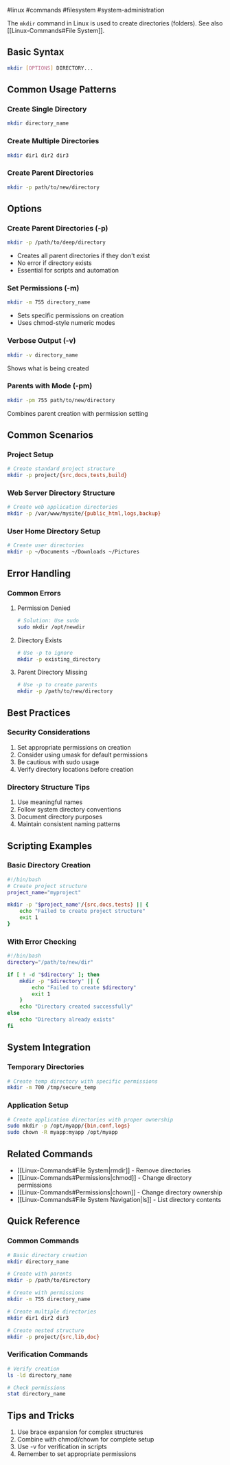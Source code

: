 #linux #commands #filesystem #system-administration

The `mkdir` command in Linux is used to create directories (folders). See also [[Linux-Commands#File System]].

## Basic Syntax
```bash
mkdir [OPTIONS] DIRECTORY...
```

## Common Usage Patterns

### Create Single Directory
```bash
mkdir directory_name
```

### Create Multiple Directories
```bash
mkdir dir1 dir2 dir3
```

### Create Parent Directories
```bash
mkdir -p path/to/new/directory
```

## Options

### Create Parent Directories (-p)
```bash
mkdir -p /path/to/deep/directory
```
- Creates all parent directories if they don't exist
- No error if directory exists
- Essential for scripts and automation

### Set Permissions (-m)
```bash
mkdir -m 755 directory_name
```
- Sets specific permissions on creation
- Uses chmod-style numeric modes

### Verbose Output (-v)
```bash
mkdir -v directory_name
```
Shows what is being created

### Parents with Mode (-pm)
```bash
mkdir -pm 755 path/to/new/directory
```
Combines parent creation with permission setting

## Common Scenarios

### Project Setup
```bash
# Create standard project structure
mkdir -p project/{src,docs,tests,build}
```

### Web Server Directory Structure
```bash
# Create web application directories
mkdir -p /var/www/mysite/{public_html,logs,backup}
```

### User Home Directory Setup
```bash
# Create user directories
mkdir -p ~/Documents ~/Downloads ~/Pictures
```

## Error Handling

### Common Errors
1. Permission Denied
   ```bash
   # Solution: Use sudo
   sudo mkdir /opt/newdir
   ```

2. Directory Exists
   ```bash
   # Use -p to ignore
   mkdir -p existing_directory
   ```

3. Parent Directory Missing
   ```bash
   # Use -p to create parents
   mkdir -p /path/to/new/directory
   ```

## Best Practices

### Security Considerations
1. Set appropriate permissions on creation
2. Consider using umask for default permissions
3. Be cautious with sudo usage
4. Verify directory locations before creation

### Directory Structure Tips
1. Use meaningful names
2. Follow system directory conventions
3. Document directory purposes
4. Maintain consistent naming patterns

## Scripting Examples

### Basic Directory Creation
```bash
#!/bin/bash
# Create project structure
project_name="myproject"

mkdir -p "$project_name"/{src,docs,tests} || {
    echo "Failed to create project structure"
    exit 1
}
```

### With Error Checking
```bash
#!/bin/bash
directory="/path/to/new/dir"

if [ ! -d "$directory" ]; then
    mkdir -p "$directory" || {
        echo "Failed to create $directory"
        exit 1
    }
    echo "Directory created successfully"
else
    echo "Directory already exists"
fi
```

## System Integration

### Temporary Directories
```bash
# Create temp directory with specific permissions
mkdir -m 700 /tmp/secure_temp
```

### Application Setup
```bash
# Create application directories with proper ownership
sudo mkdir -p /opt/myapp/{bin,conf,logs}
sudo chown -R myapp:myapp /opt/myapp
```

## Related Commands
- [[Linux-Commands#File System|rmdir]] - Remove directories
- [[Linux-Commands#Permissions|chmod]] - Change directory permissions
- [[Linux-Commands#Permissions|chown]] - Change directory ownership
- [[Linux-Commands#File System Navigation|ls]] - List directory contents

## Quick Reference

### Common Commands
```bash
# Basic directory creation
mkdir directory_name

# Create with parents
mkdir -p /path/to/directory

# Create with permissions
mkdir -m 755 directory_name

# Create multiple directories
mkdir dir1 dir2 dir3

# Create nested structure
mkdir -p project/{src,lib,doc}
```

### Verification Commands
```bash
# Verify creation
ls -ld directory_name

# Check permissions
stat directory_name
```

## Tips and Tricks
1. Use brace expansion for complex structures
2. Combine with chmod/chown for complete setup
3. Use -v for verification in scripts
4. Remember to set appropriate permissions